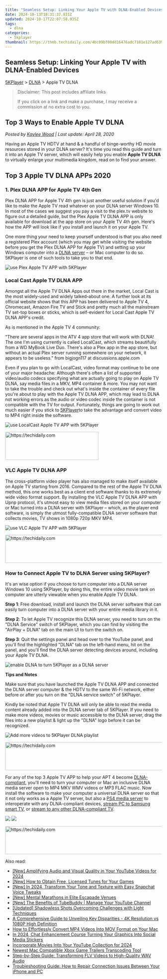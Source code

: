 ```yaml
---
title: "Seamless Setup: Linking Your Apple TV with DLNA-Enabled Devices"
date: 2024-10-13T18:31:37.831Z
updated: 2024-10-17T22:07:58.935Z
tags:
  - dlna
categories:
  - 5kplayer
thumbnail: https://thmb.techidaily.com/4bc09bf00dd16476adc7181e127ad6390edb7499dd05b4708d5bc6f8d46016ec.png
---
```


## Seamless Setup: Linking Your Apple TV with DLNA-Enabled Devices

[5KPlayer](https://tools.techidaily.com/5kplayer/products/) \> [DLNA](https://tools.techidaily.com/5kplayer/dlna/) \> Apple TV DLNA

>  Disclaimer: This post includes affiliate links
>
>  If you click on a link and make a purchase, I may receive a commission at no extra cost to you.
>

## Top 3 Ways to Enable Apple TV DLNA

 _Posted by [Kaylee Wood](https://www.quora.com/profile/Amanda-Hu-21) | Last update: April 28, 2020_

Having an Apple TV HDTV at hand & a handful of binge-worthy HD movie resources stored in your DLNA server? It's time you read this guide and turn it into an Apple TV server, which will easily help you enable **Apple TV DLNA** to virtually enlarge your multimedia kingdom, read on to find your answer.

## Top 3 Apple TV DLNA APPs 2020

### 1\. Plex DLNA APP for Apple TV 4th Gen

Plex DLNA APP for Apple TV 4th gen is just another useful solution if you'd like to make the Apple TV read whatever on your DLNA server Windows 10\. In most of the cases we suggest you pay a visit to the plex.tv website to figure out a detailed guide, but the Plex Apple TV DLNA APP is only available for download at the app store on your Apple TV 4th gen. Here's how the APP will look like if you install and launch it on your Apple TV. 

One more thing your need to keep yourself understood is that you also need a registered Plex account (which you may get while visiting the website before you get the Plex DLNA APP for Apple TV) and setting up your Windows computer into a [DLNA server](https://tools.techidaily.com/5kplayer/dlna/) – or Mac computer to do so. 5KPlayer is one of such tools to take you to that end.

![use Plex Apple TV APP with 5KPlayer](https://www.5kplayer.com/dlna/img/plex-dlna-app-apple-tv.jpg) 

### Local Cast Apple TV DLNA APP

 Amongst all the Apple TV DLNA Apps out there in the market, Local Cast is the most widely-used and widely talked-about one. A further look at its official website shows that this APP has been delivered to Apple TV 4, Chromecast, Amazon Fire TV and Stick and pretty much all the mainstream TV set-top boxes or sticks, which is self-evident for Local Cast Apple TV DLNA APP's credit. 

As is mentioned in the Apple TV 4 community:

"There are several apps in the ATV 4 app store that will work with DLNA! The one I'm using currently is called LocalCast, which streams beautifully from a WD MyBook Live Duo. There's also a Plex app in the app store, but without an actual Plex server running somewhere on your network, it appears to be useless." from bigjogn117 at discussions.apple.com

Even if you plan to go with LocalCast, video format may continue to be one of your major headache: Although there's often a list of supported video/audio codecs specifying what are actually going to play on Apple TV DLNA, say media files in a MKV, MP4 container & more. You may not want to take the trouble and check out what's inside the container of every file you're about to play with the Apple TV DLNA APP, which may lead to DLNA not working errors as the audio or video codec inside the container is not compatible with the TV for output. Fortunately, things are going to work out much easier if you stick to [5KPlayer](https://tools.techidaily.com/5kplayer/products/)to take the advantage and convert video to MP4 right inside the software. 

![use LocalCast Apple TV APP with 5KPlayer](https://www.5kplayer.com/dlna/img/local-cast-apple-tv-dlna.jpg) 

<!-- affiliate ads begin -->
<a href="https://aligracehair.sjv.io/c/5597632/1972679/19272" target="_top" id="1972679">
  <img src="//a.impactradius-go.com/display-ad/19272-1972679" border="0" alt="https://techidaily.com" width="300" height="90"/>
</a>
<img height="0" width="0" src="https://aligracehair.sjv.io/i/5597632/1972679/19272" style="position:absolute;visibility:hidden;" border="0" />
<!-- affiliate ads end -->

### VLC Apple TV DLNA APP

The cross-platform video player has also managed to make itself available on Apple TV starting from 2016\. Compared to the rest of the Apple TV DLNA method, this one works best as a client end software thanks to its extremely wide video format support. By installing the VLC Apple TV DLNA APP with Upnp protocol, it's utmost easy to view media files stored on your computer or Mac turned into a DLNA server with 5KPlayer – which, as the player end software, is simply the utmost fully-compatible DLNA server software that collects movies, TV shows in 1080p 720p MKV MP4.

![use VLC Apple TV APP with 5KPlayer](https://www.5kplayer.com/dlna/img/apple-tv-dlna-app.jpg) 

<!-- affiliate ads begin -->
<a href="https://appsumo.8odi.net/c/5597632/2043603/7443" target="_top" id="2043603">
  <img src="//a.impactradius-go.com/display-ad/7443-2043603" border="0" alt="https://techidaily.com" width="728" height="90"/>
</a>
<img height="0" width="0" src="https://appsumo.8odi.net/i/5597632/2043603/7443" style="position:absolute;visibility:hidden;" border="0" />
<!-- affiliate ads end -->

### How to Connect Apple TV to DLNA Server using 5KPlayer?

It's an wise option if you choose to turn computer into a DLNA server Windows 10 using 5KPlayer, by doing this, the entire video movie tank on computer are utterly viewable when you enable Apple TV DLNA.

**Step 1**: Free download, install and launch the DLNA server software that can easily turn computer into a DLNA server with your entire media library in it. 

**Step 2**: To let Apple TV recognize this DLNA server, you need to turn on the "DLNA Service" switch of 5KPlayer, which you can find by visiting the "AirPlay + DLNA" tab on the main UI to turn the switch on. 

**Step 3**: Quit the settings panel and head over to the YouTube panel, and you'll find the highlighted "DLNA" tab on the left-hand menu, hit on the panel, and you'll find the DLNA server detecting devices around, including your Apple TV DLNA. 

![enable DLNA to turn 5KPlayer as a DLNA server](https://www.5kplayer.com/dlna/img/upnp-server.jpg) 

**Tips and Notes**

Make sure that you have launched the Apple TV DLNA APP and connected the DLNA server computer & the HDTV to the same Wi-Fi network, either before or after you turn on the "DLNA service switch" of 5KPlayer. 

Kindly be noted that Apple TV DLNA will only be able to read the media content already added into the DLNA server tab of 5KPlayer. If you need to make more videos, movies or music accessible to the DLNA server, drag the files into a new playlist & light up the "DLNA" logo before it can be recognized. 

![Add more videos to 5KPlayer DLNA playlist](https://www.5kplayer.com/dlna/img/dlna-media-share.jpg) 

<!-- affiliate ads begin -->
<a href="https://review-au.sjv.io/c/5597632/2135316/14409" target="_top" id="2135316">
  <img src="//a.impactradius-go.com/display-ad/14409-2135316" border="0" alt="https://techidaily.com" width="728" height="90"/>
</a>
<img height="0" width="0" src="https://review-au.sjv.io/i/5597632/2135316/14409" style="position:absolute;visibility:hidden;" border="0" />
<!-- affiliate ads end -->

For any of the top 3 Apple TV APP to help your APT 4 become [DLNA-compliant](https://tools.techidaily.com/5kplayer/dlna/), you'll need to turn your computer or Mac an inclusive DLNA media server open to MP4 MKV WMV videos or MP3 FLAC music. Now install the software to make your computer a universal DLNA server so that it not only works as a Apple TV server, but also a [PS4 media server](https://tools.techidaily.com/5kplayer/dlna/) to interoperate with any DLNA-compliant devices, [stream PC to Samsung smart TV](https://tools.techidaily.com/5kplayer/dlna/), or [stream to any other DLNA-compliant TV](https://tools.techidaily.com/5kplayer/dlna/).

[![](https://www.5kplayer.com/dlna/../button/freedownwhitewin.png)](https://tools.techidaily.com/5kplayer/products/) [![](https://www.5kplayer.com/dlna/../button/freedownbackmac.png)](https://tools.techidaily.com/5kplayer/products/)

<!-- affiliate ads begin -->
<a href="https://appsumo.8odi.net/c/5597632/2068417/7443" target="_top" id="2068417">
  <img src="//a.impactradius-go.com/display-ad/7443-2068417" border="0" alt="https://techidaily.com" width="728" height="90"/>
</a>
<img height="0" width="0" src="https://appsumo.8odi.net/i/5597632/2068417/7443" style="position:absolute;visibility:hidden;" border="0" />
<!-- affiliate ads end -->

<ins class="adsbygoogle"
     style="display:block"
     data-ad-format="autorelaxed"
     data-ad-client="ca-pub-7571918770474297"
     data-ad-slot="1223367746"></ins>

<ins class="adsbygoogle"
     style="display:block"
     data-ad-client="ca-pub-7571918770474297"
     data-ad-slot="8358498916"
     data-ad-format="auto"
     data-full-width-responsive="true"></ins>

<span class="atpl-alsoreadstyle">Also read:</span>
<div><ul>
<li><a href="https://youtube-lab.techidaily.com/mplifying-audio-and-visual-quality-in-your-youtube-videos-for-2024/"><u>[New] Amplifying Audio and Visual Quality in Your YouTube Videos for 2024</u></a></li>
<li><a href="https://some-techniques.techidaily.com/new-how-to-obtain-free-licensed-tunes-for-your-games/"><u>[New] How to Obtain Free, Licensed Tunes for Your Games</u></a></li>
<li><a href="https://snapchat-videos.techidaily.com/new-in-2024-transform-your-tone-and-texture-with-easy-snapchat-voice-tweaks/"><u>[New] In 2024, Transform Your Tone and Texture with Easy Snapchat Voice Tweaks</u></a></li>
<li><a href="https://screen-sharing-recording.techidaily.com/new-mental-marathons-in-elite-escapade-venues/"><u>[New] Mental Marathons in Elite Escapade Venues</u></a></li>
<li><a href="https://facebook-video-footage.techidaily.com/new-the-benefits-of-tubebuddy-manage-your-youtube-channel/"><u>[New] The Benefits of TubeBuddy | Manage Your YouTube Channel</u></a></li>
<li><a href="https://extra-skills.techidaily.com/updated-shadowless-shots-overcoming-challenges-with-light-techniques/"><u>[Updated] Shadowless Shots Overcoming Challenges with Light Techniques</u></a></li>
<li><a href="https://media-tips.techidaily.com/a-comprehensive-guide-to-unveiling-key-disparities-4k-resolution-vs-1080p-high-definition/"><u>A Comprehensive Guide to Unveiling Key Disparities - 4K Resolution vs 1080P High Definition</u></a></li>
<li><a href="https://media-tips.techidaily.com/how-to-effortlessly-convert-mp4-videos-into-mov-format-on-your-mac/"><u>How to Effortlessly Convert MP4 Videos Into MOV Format on Your Mac</u></a></li>
<li><a href="https://extra-lessons.techidaily.com/in-2024-chat-enhancement-course-turning-your-graphics-into-social-media-stickers/"><u>In 2024, Chat Enhancement Course Turning Your Graphics Into Social Media Stickers</u></a></li>
<li><a href="https://some-knowledge.techidaily.com/incorporate-movies-into-your-youtube-collection-for-2024/"><u>Incorporate Movies Into Your YouTube Collection for 2024</u></a></li>
<li><a href="https://media-tips.techidaily.com/newest-mac-compatible-xbox-game-trailers-transcoding-tool/"><u>Newest Mac Compatible Xbox Game Trailers Transcoding Tool</u></a></li>
<li><a href="https://media-tips.techidaily.com/step-by-step-guide-transforming-flv-videos-to-high-quality-wav-audio/"><u>Step-by-Step Guide: Transforming FLV Videos to High-Quality WAV Audio</u></a></li>
<li><a href="https://fox-that.techidaily.com/troubleshooting-guide-how-to-repair-connection-issues-between-your-iphone-and-pc/"><u>Troubleshooting Guide: How to Repair Connection Issues Between Your iPhone and PC</u></a></li>
</ul></div>

